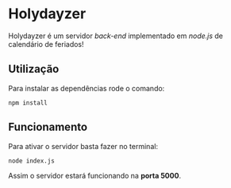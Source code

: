# Holydayzer
 
Holydayzer é um servidor *back-end* implementado em *node.js* de calendário de feriados!

## Utilização

Para instalar as dependências rode o comando:

```
npm install
```

## Funcionamento

Para ativar o servidor basta fazer no terminal:

```
node index.js
```

Assim o servidor estará funcionando na **porta 5000**.